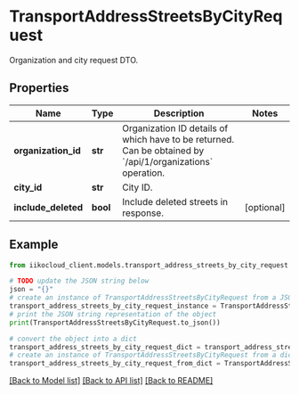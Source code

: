 # TransportAddressStreetsByCityRequest

Organization and city request DTO.

## Properties

Name | Type | Description | Notes
------------ | ------------- | ------------- | -------------
**organization_id** | **str** | Organization ID details of which have to be returned.                Can be obtained by &#x60;/api/1/organizations&#x60; operation. | 
**city_id** | **str** | City ID. | 
**include_deleted** | **bool** | Include deleted streets in response. | [optional] 

## Example

```python
from iikocloud_client.models.transport_address_streets_by_city_request import TransportAddressStreetsByCityRequest

# TODO update the JSON string below
json = "{}"
# create an instance of TransportAddressStreetsByCityRequest from a JSON string
transport_address_streets_by_city_request_instance = TransportAddressStreetsByCityRequest.from_json(json)
# print the JSON string representation of the object
print(TransportAddressStreetsByCityRequest.to_json())

# convert the object into a dict
transport_address_streets_by_city_request_dict = transport_address_streets_by_city_request_instance.to_dict()
# create an instance of TransportAddressStreetsByCityRequest from a dict
transport_address_streets_by_city_request_from_dict = TransportAddressStreetsByCityRequest.from_dict(transport_address_streets_by_city_request_dict)
```
[[Back to Model list]](../README.md#documentation-for-models) [[Back to API list]](../README.md#documentation-for-api-endpoints) [[Back to README]](../README.md)


